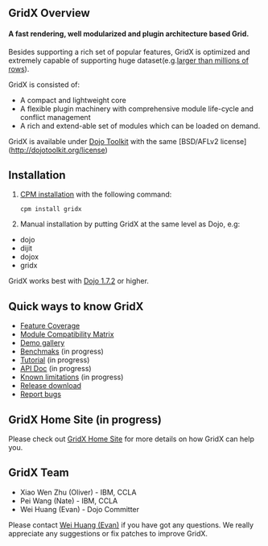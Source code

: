 ## GridX Overview

#### **A fast rendering, well modularized and plugin architecture based Grid.**

Besides supporting a rich set of popular features, GridX is optimized and extremely capable of supporting huge dataset(e.g.[larger than millions of rows](http://evanhw.github.com/gridx/gridx/tests/test_grid_huge_data.html)).

GridX is consisted of:

* A compact and lightweight core
* A flexible plugin machinery with comprehensive module life-cycle and conflict management
* A rich and extend-able set of modules which can be loaded on demand.

GridX is available under [Dojo Toolkit](http://dojotoolkit.org/) with the same [BSD/AFLv2 license] (http://dojotoolkit.org/license)

## Installation

1.  [CPM installation](https://github.com/kriszyp/cpm) with the following command:

    ``cpm install gridx``

2.  Manual installation by putting GridX at the same level as Dojo, e.g:
 * dojo 
 * dijit
 * dojox
 * gridx

GridX works best with [Dojo 1.7.2](http://download.dojotoolkit.org/release-1.7.2/) or higher.


## Quick ways to know GridX

* [Feature Coverage](https://docs.google.com/spreadsheet/pub?key=0AgR1KOpszcsZdF9ZbW5hWFdYUFAzdjdhZi1xcGMwUVE&gid=1)
* [Module Compatibility Matrix](https://docs.google.com/spreadsheet/pub?key=0AgR1KOpszcsZdF9ZbW5hWFdYUFAzdjdhZi1xcGMwUVE&gid=0)
* [Demo gallery](http://evanhw.github.com/gridx/gridx/gallery/gallery.html)
* [Benchmaks]() (in progress)
* [Tutorial](https://github.com/evanhw/gridx/wiki/Introduction-to-Gridx) (in progress)
* [API Doc](http://evanhw.github.com/gridx/doc/gridx.html) (in progress)
* [Known limitations]() (in progress)
* [Release download](https://github.com/evanhw/gridx/zipball/master)
* [Report bugs](https://github.com/evanhw/gridx/issues/new)


## GridX Home Site (in progress)
Please check out [GridX Home Site]() for more details on how GridX can help you.


## GridX Team
* Xiao Wen Zhu (Oliver) - IBM, CCLA
* Pei Wang (Nate) - IBM, CCLA
* Wei Huang (Evan) -  Dojo Committer

Please contact [Wei Huang (Evan)](mailto:evanhuangwei@gmail.com) if you have got any questions. We really appreciate any suggestions or fix patches to improve GridX.

